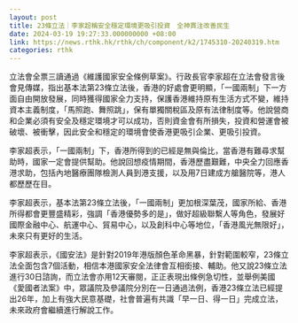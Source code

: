 ```yaml
---
layout: post
title: 23條立法｜李家超稱安全穩定環境更吸引投資　全神貫注改善民生
date: 2024-03-19 19:27:33.000000000 +08:00
link: https://news.rthk.hk/rthk/ch/component/k2/1745310-20240319.htm
categories: rthk
---
```


立法會全票三讀通過《維護國家安全條例草案》。行政長官李家超在立法會發言後會見傳媒，指出基本法第23條立法後，香港的好處會更明顯，「一國兩制」下一方面自由開放發展，同時獲得國家全力支持，保護香港維持原有生活方式不變，維持資本主義制度，「馬照跑、舞照跳」，保有單獨關稅區及原有法律制度等。他說營商和企業必須有安全及穩定環境才可以成功，否則資金會有所損失，投資和營運會被破壞、被衝擊，因此安全和穩定的環境會使香港更吸引企業、更吸引投資。

李家超表示，「一國兩制」下，香港所得到的已經是無與倫比，當香港有難尋求幫助時，國家一定會提供幫助。他說回想疫情期間，香港歷盡艱難，中央全力回應香港求助，包括內地醫療團隊檢測人員到港支援，以及用7日建成方艙醫院等，港人都歷歷在目。

李家超表示，基本法第23條立法後，「一國兩制」更加根深葉茂，國家所給、香港所得都會更豐盛精彩，強調「香港優勢多的是」，做好超級聯繫人等角色，發展好國際金融中心、航運中心、貿易中心，以及創科中心等地位，「香港風光無限好」，未來只有更好的生活。

李家超表示，《國安法》是針對2019年港版顏色革命黑暴，針對範圍較窄，23條立法全面包含7個活動，相信本港國家安全法律會互相銜接、輔助。他又說23條立法進行30日諮詢，而立法會亦用12天審閱，正正表現出條例急切性，並舉例美國《愛國者法案》中，眾議院及參議院分別在一日通過法例，香港23條立法已經提出26年，加上有強大民意基礎，社會普遍有共識「早一日、得一日」完成立法，未來政府會繼續進行解說工作。
